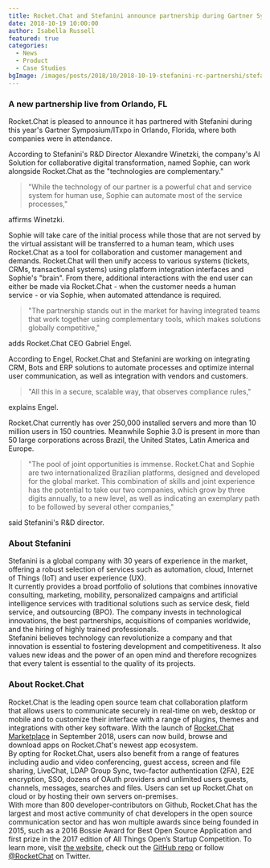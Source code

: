 ```yaml
---
title: Rocket.Chat and Stefanini announce partnership during Gartner Symposium/ITxpo
date: 2018-10-19 10:00:00
author: Isabella Russell
featured: true
categories:
  - News
  - Product
  - Case Studies
bgImage: /images/posts/2018/10/2018-10-19-stefanini-rc-partnershi/stefanini-rc-cover.png
---
```


### A new partnership live from Orlando, FL

Rocket.Chat is pleased to announce it has partnered with Stefanini during this year's Gartner Symposium/ITxpo in Orlando, Florida, where both companies were in attendance.

According to Stefanini's R&D Director Alexandre Winetzki, the company's AI Solution for collaborative digital transformation, named Sophie, can work alongside Rocket.Chat as the "technologies are complementary."

> "While the technology of our partner is a powerful chat and service system for human use, Sophie can automate most of the service processes,"

affirms Winetzki.

Sophie will take care of the initial process while those that are not served by the virtual assistant will be transferred to a human team, which uses Rocket.Chat as a tool for collaboration and customer management and demands. Rocket.Chat will then unify access to various systems (tickets, CRMs, transactional systems) using platform integration interfaces and Sophie's "brain". From there, additional interactions with the end user can either be made via Rocket.Chat - when the customer needs a human service - or via Sophie, when automated attendance is required.


> "The partnership stands out in the market for having integrated teams that work together using complementary tools, which makes solutions globally competitive,"

adds Rocket.Chat CEO Gabriel Engel.

According to Engel, Rocket.Chat and Stefanini are working on integrating CRM, Bots and ERP solutions to automate processes and optimize internal user communication, as well as integration with vendors and customers.

> "All this in a secure, scalable way, that observes compliance rules,"

explains Engel.

Rocket.Chat currently has over 250,000 installed servers and more than 10 million users in 150 countries. Meanwhile Sophie 3.0 is present in more than 50 large corporations across Brazil, the United States, Latin America and Europe.

> "The pool of joint opportunities is immense. Rocket.Chat and Sophie are two internationalized Brazilian platforms, designed and developed for the global market. This combination of skills and joint experience has the potential to take our two companies, which grow by three digits annually, to a new level, as well as indicating an exemplary path to be followed by several other companies,"

said Stefanini's R&D director.

### About Stefanini

Stefanini is a global company with 30 years of experience in the market, offering a robust selection of services such as automation, cloud, Internet of Things (IoT) and user experience (UX).
<br/>It currently provides a broad portfolio of solutions that combines innovative consulting, marketing, mobility, personalized campaigns and artificial intelligence services with traditional solutions such as service desk, field service, and outsourcing (BPO). The company invests in technological innovations, the best partnerships, acquisitions of companies worldwide, and the hiring of highly trained professionals.
<br/>Stefanini believes technology can revolutionize a company and that innovation is essential to fostering development and competitiveness. It also values new ideas and the power of an open mind and therefore recognizes that every talent is essential to the quality of its projects.


### About Rocket.Chat

Rocket.Chat is the leading open source team chat collaboration platform that allows users to communicate securely in real-time on web, desktop or mobile and to customize their interface with a range of plugins, themes and integrations with other key software. With the launch of [Rocket.Chat Marketplace](https://rocket.chat/2018/08/31/introducing-rocket-chat-marketplace/) in September 2018, users can now build, browse and download apps on Rocket.Chat's newest app ecosystem.
<br/>By opting for Rocket.Chat, users also benefit from a range of features including audio and video conferencing, guest access, screen and file sharing, LiveChat, LDAP Group Sync, two-factor authentication (2FA), E2E encryption, SSO, dozens of OAuth providers and unlimited users guests, channels, messages, searches and files. Users can set up Rocket.Chat on cloud or by hosting their own servers on-premises.
<br/>With more than 800 developer-contributors on Github, Rocket.Chat has the largest and most active community of chat developers in the open source communication sector and has won multiple awards since being founded in 2015, such as a 2016 Bossie Award for Best Open Source Application and first prize in the 2017 edition of All Things Open’s Startup Competition.
To learn more, visit [the website](https://rocket.chat.com), check out the [GitHub repo](https://github.com/RocketChat/Rocket.Chat) or follow [@RocketChat](https://twitter.com/RocketChat) on Twitter.


